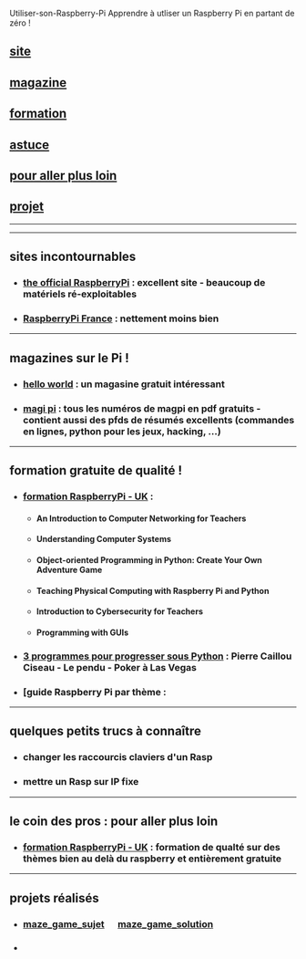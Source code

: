 <span class="bg-info text-success">Utiliser-son-Raspberry-Pi</span>
Apprendre à utliser un Raspberry Pi en partant de zéro !


## [site](#site)

## [magazine](#magazine)

## [formation](#formation)

## [astuce](#astuce)

## [pour aller plus loin](#loin)

## [projet](#projet)


------------------------------------------------------------------------------------------------
------------------------------------------------------------------------------------------------

## <a name="site"></a> sites incontournables
* ### [the official RaspberryPi](https://www.raspberrypi.org/) : excellent site - beaucoup de matériels ré-exploitables
* ### [RaspberryPi France](https://www.raspberrypi-france.fr/) : nettement moins bien

------------------------------------------------------------------------------------------------

## <a name="magazines"></a> magazines sur le Pi !
* ### [hello world](https://helloworld.raspberrypi.org/) : un magasine gratuit intéressant
* ### [magi pi](https://www.framboise314.fr/publications-revues-magazines-livres-e-books-et-articles-sur-le-raspberry-pi/the-magpi/) : tous les numéros de magpi en pdf gratuits - contient aussi des pfds de résumés excellents (commandes en lignes, python pour les jeux, hacking, ...)

------------------------------------------------------------------------------------------------

## <a name="formation"></a> formation gratuite de qualité !
* ### [formation RaspberryPi - UK](https://www.raspberrypi.org/training/online/) :
  * #### An Introduction to Computer Networking for Teachers
  * #### Understanding Computer Systems
  * #### Object-oriented Programming in Python: Create Your Own Adventure Game
  * #### Teaching Physical Computing with Raspberry Pi and Python
  * #### Introduction to Cybersecurity for Teachers
  * #### Programming with GUIs
* ### [3 programmes pour progresser sous Python]() : Pierre Caillou Ciseau - Le pendu - Poker à Las Vegas
* ### [guide Raspberry Pi par thème :

------------------------------------------------------------------------------------------------
  
## <a name="astuce"></a> quelques petits trucs à connaître
* ### changer les raccourcis claviers d'un Rasp
* ### mettre un Rasp sur IP fixe

-------------------------------------------------------------------------------------------------

## <a name="loin"></a> le coin des pros : pour aller plus loin
* ### [formation RaspberryPi - UK](https://www.raspberrypi.org/training/online/) : formation de qualté sur des thèmes bien au delà du raspberry et entièrement gratuite

-------------------------------------------------------------------------------------------------

## <a name="projet"></a> projets réalisés
* ### [maze_game_sujet](https://github.com/Math13Net/Utiliser-son-Raspberry-Pi/blob/master/maze_game_solution.pdf) &nbsp;&nbsp;&nbsp;&nbsp;&nbsp;[maze_game_solution](https://github.com/Math13Net/Utiliser-son-Raspberry-Pi/blob/master/maze_game_solution.py)
* ### []() 
